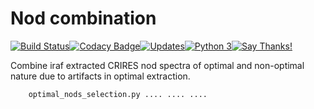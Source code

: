 # Nod combination

[![Build Status](https://travis-ci.org/jason-neal/nod_combination.svg?branch=master)](https://travis-ci.org/jason-neal/nod_combination)[![Codacy Badge](https://api.codacy.com/project/badge/Grade/02d89311de1b4deda743b5f8c13e92ec)](https://www.codacy.com/app/jason-neal/nod_combination?utm_source=github.com&amp;utm_medium=referral&amp;utm_content=jason-neal/nod_combination&amp;utm_campaign=Badge_Grade)[![Updates](https://pyup.io/repos/github/jason-neal/nod_combination/shield.svg)](https://pyup.io/repos/github/jason-neal/nod_combination/)[![Python 3](https://pyup.io/repos/github/jason-neal/nod_combination/python-3-shield.svg)](https://pyup.io/repos/github/jason-neal/nod_combination/)[![Say Thanks!](https://img.shields.io/badge/Say%20Thanks-!-1EAEDB.svg)](https://saythanks.io/to/jason-neal)


Combine iraf extracted CRIRES nod spectra of optimal and non-optimal nature due to artifacts in optimal extraction.


```
    optimal_nods_selection.py .... .... ....
```
